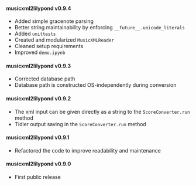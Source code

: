 #### musicxml2lilypond v0.9.4
 - Added simple gracenote parsing
 - Better string maintainability by enforcing ```__future__.unicode_literals```
 - Added ```unittests```
 - Created and modularized ```MusicXMLReader```
 - Cleaned setup requirements
 - Improved ```demo.ipynb```

#### musicxml2lilypond v0.9.3
 - Corrected database path
 - Database path is constructed OS-independently during conversion

#### musicxml2lilypond v0.9.2
 - The xml input can be given directly as a string to the ```ScoreConverter.run``` method
 - Tidier output saving in the ```ScoreConverter.run``` method

#### musicxml2lilypond v0.9.1
 - Refactored the code to improve readability and maintenance

#### musicxml2lilypond v0.9.0
 - First public release
